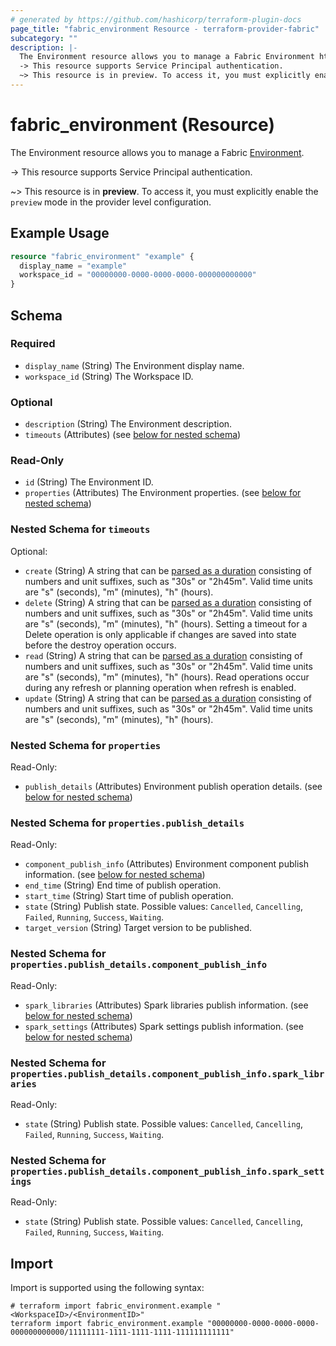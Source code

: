 ```yaml
---
# generated by https://github.com/hashicorp/terraform-plugin-docs
page_title: "fabric_environment Resource - terraform-provider-fabric"
subcategory: ""
description: |-
  The Environment resource allows you to manage a Fabric Environment https://learn.microsoft.com/fabric/data-engineering/create-and-use-environment.
  -> This resource supports Service Principal authentication.
  ~> This resource is in preview. To access it, you must explicitly enable the preview mode in the provider level configuration.
---
```


# fabric_environment (Resource)

The Environment resource allows you to manage a Fabric [Environment](https://learn.microsoft.com/fabric/data-engineering/create-and-use-environment).

-> This resource supports Service Principal authentication.

~> This resource is in **preview**. To access it, you must explicitly enable the `preview` mode in the provider level configuration.

## Example Usage

```terraform
resource "fabric_environment" "example" {
  display_name = "example"
  workspace_id = "00000000-0000-0000-0000-000000000000"
}
```

<!-- schema generated by tfplugindocs -->
## Schema

### Required

- `display_name` (String) The Environment display name.
- `workspace_id` (String) The Workspace ID.

### Optional

- `description` (String) The Environment description.
- `timeouts` (Attributes) (see [below for nested schema](#nestedatt--timeouts))

### Read-Only

- `id` (String) The Environment ID.
- `properties` (Attributes) The Environment properties. (see [below for nested schema](#nestedatt--properties))

<a id="nestedatt--timeouts"></a>

### Nested Schema for `timeouts`

Optional:

- `create` (String) A string that can be [parsed as a duration](https://pkg.go.dev/time#ParseDuration) consisting of numbers and unit suffixes, such as "30s" or "2h45m". Valid time units are "s" (seconds), "m" (minutes), "h" (hours).
- `delete` (String) A string that can be [parsed as a duration](https://pkg.go.dev/time#ParseDuration) consisting of numbers and unit suffixes, such as "30s" or "2h45m". Valid time units are "s" (seconds), "m" (minutes), "h" (hours). Setting a timeout for a Delete operation is only applicable if changes are saved into state before the destroy operation occurs.
- `read` (String) A string that can be [parsed as a duration](https://pkg.go.dev/time#ParseDuration) consisting of numbers and unit suffixes, such as "30s" or "2h45m". Valid time units are "s" (seconds), "m" (minutes), "h" (hours). Read operations occur during any refresh or planning operation when refresh is enabled.
- `update` (String) A string that can be [parsed as a duration](https://pkg.go.dev/time#ParseDuration) consisting of numbers and unit suffixes, such as "30s" or "2h45m". Valid time units are "s" (seconds), "m" (minutes), "h" (hours).

<a id="nestedatt--properties"></a>

### Nested Schema for `properties`

Read-Only:

- `publish_details` (Attributes) Environment publish operation details. (see [below for nested schema](#nestedatt--properties--publish_details))

<a id="nestedatt--properties--publish_details"></a>

### Nested Schema for `properties.publish_details`

Read-Only:

- `component_publish_info` (Attributes) Environment component publish information. (see [below for nested schema](#nestedatt--properties--publish_details--component_publish_info))
- `end_time` (String) End time of publish operation.
- `start_time` (String) Start time of publish operation.
- `state` (String) Publish state. Possible values: `Cancelled`, `Cancelling`, `Failed`, `Running`, `Success`, `Waiting`.
- `target_version` (String) Target version to be published.

<a id="nestedatt--properties--publish_details--component_publish_info"></a>

### Nested Schema for `properties.publish_details.component_publish_info`

Read-Only:

- `spark_libraries` (Attributes) Spark libraries publish information. (see [below for nested schema](#nestedatt--properties--publish_details--component_publish_info--spark_libraries))
- `spark_settings` (Attributes) Spark settings publish information. (see [below for nested schema](#nestedatt--properties--publish_details--component_publish_info--spark_settings))

<a id="nestedatt--properties--publish_details--component_publish_info--spark_libraries"></a>

### Nested Schema for `properties.publish_details.component_publish_info.spark_libraries`

Read-Only:

- `state` (String) Publish state. Possible values: `Cancelled`, `Cancelling`, `Failed`, `Running`, `Success`, `Waiting`.

<a id="nestedatt--properties--publish_details--component_publish_info--spark_settings"></a>

### Nested Schema for `properties.publish_details.component_publish_info.spark_settings`

Read-Only:

- `state` (String) Publish state. Possible values: `Cancelled`, `Cancelling`, `Failed`, `Running`, `Success`, `Waiting`.

## Import

Import is supported using the following syntax:

```shell
# terraform import fabric_environment.example "<WorkspaceID>/<EnvironmentID>"
terraform import fabric_environment.example "00000000-0000-0000-0000-000000000000/11111111-1111-1111-1111-111111111111"
```
